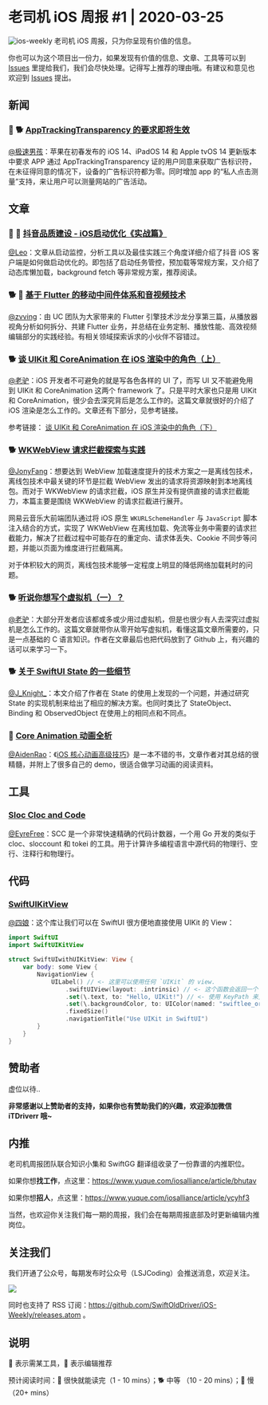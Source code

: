 # 老司机 iOS 周报 #1 | 2020-03-25

![ios-weekly](https://github.com/SwiftOldDriver/iOS-Weekly/blob/master/assets/ios-weekly.png?raw=true)
老司机 iOS 周报，只为你呈现有价值的信息。

你也可以为这个项目出一份力，如果发现有价值的信息、文章、工具等可以到 [Issues](https://github.com/SwiftOldDriver/iOS-Weekly/issues) 里提给我们，我们会尽快处理。记得写上推荐的理由哦。有建议和意见也欢迎到 [Issues](https://github.com/SwiftOldDriver/iOS-Weekly/issues) 提出。
## 新闻

### 🌟 🐕 [AppTrackingTransparency 的要求即将生效](https://developer.apple.com/cn/news/?id=8rm6injj)

[@极速男孩](https://github.com/ztlyyznf001)：苹果在初春发布的 iOS 14、iPadOS 14 和 Apple tvOS 14 更新版本中要求 APP 通过 AppTrackingTransparency 证的用户同意来获取广告标识符，在未征得同意的情况下，设备的广告标识符都为零。同时增加 app 的“私人点击测量”支持，来让用户可以测量网站的广告活动。


## 文章


### 🐢 🌟 [抖音品质建设 - iOS启动优化《实战篇》](https://mp.weixin.qq.com/s/ekXfFu4-rmZpHwzFuKiLXw)

[@Leo](https://github.com/leomobiledeveloper)：文章从启动监控，分析工具以及最佳实践三个角度详细介绍了抖音 iOS 客户端是如何做启动优化的。即包括了启动任务管控，预加载等常规方案，又介绍了动态库懒加载，background fetch 等非常规方案，推荐阅读。

### 🐕 🌟 [基于 Flutter 的移动中间件体系和音视频技术](https://mp.weixin.qq.com/s/9b4T9dU5PUaUSzwi32GSGQ)

[@zvving](https://github.com/zvving)：由 UC 团队为大家带来的 Flutter 引擎技术沙龙分享第三篇，从播放器视角分析如何拆分、共建 Flutter 业务，并总结在业务定制、播放性能、高效视频编辑部分的实践经验。有相关领域探索诉求的小伙伴不容错过。

### 🐕 [谈 UIKit 和 CoreAnimation 在 iOS 渲染中的角色（上）](https://mp.weixin.qq.com/s/PgdH8x8nrC9SRU6nMErH8Q)

[@老驴](https://www.weibo.com/6090610445)：iOS 开发者不可避免的就是写各色各样的 UI 了，而写 UI 又不能避免用到 UIKit 和 CoreAnimation 这两个 framework 了。只是平时大家也只是用 UIKit 和 CoreAnimation，很少会去深究背后是怎么工作的。这篇文章就很好的介绍了 iOS 渲染是怎么工作的。文章还有下部分，见参考链接。

参考链接：
[谈 UIKit 和 CoreAnimation 在 iOS 渲染中的角色（下）](https://mp.weixin.qq.com/s?__biz=MzA5MTM1NTc2Ng==&mid=2458325030&idx=2&sn=473e586bfde4b73d70fe0a57d66dfe28&chksm=870e1f3fb07996296305bafcc8a0801b0c57619635a3bc7a8e4b836e7fc6553e8b92879d3b78&cur_album_id=1700205981982343172&scene=189#rd)

### 🐕 [WKWebView 请求拦截探索与实践](https://mp.weixin.qq.com/s/u1fzioTZFLUpDEhSzUMRug)

[@JonyFang](https://github.com/JonyFang)：想要达到 WebView 加载速度提升的技术方案之一是离线包技术，离线包技术中最关键的环节是拦截 WebView 发出的请求将资源映射到本地离线包。而对于 WKWebView 的请求拦截，iOS 原生并没有提供直接的请求拦截能力，本篇主要是围绕 WKWebView 的请求拦截进行展开。

网易云音乐大前端团队通过将 iOS 原生 `WKURLSchemeHandler` 与 `JavaScript` 脚本注入结合的方式，实现了 WKWebView 在离线加载、免流等业务中需要的请求拦截能力，解决了拦截过程中可能存在的重定向、请求体丢失、Cookie 不同步等问题，并能以页面为维度进行拦截隔离。


对于体积较大的网页，离线包技术能够一定程度上明显的降低网络加载耗时的问题。

### 🐕 [听说你想写个虚拟机（一）？](https://mp.weixin.qq.com/s?__biz=Mzg4MjU2Mzc1MQ==&mid=2247484228&idx=1&sn=704addfc6b1e50c7dedf1ad61787358d&chksm=cf558c8cf822059a11e9062f73266ebc32562f2437a29c9a06ce4ff9d298b637b6b699edd20d&token=1309308849&lang=zh_CN#rd)

[@老驴](https://www.weibo.com/6090610445)：大部分开发者应该都或多或少用过虚拟机，但是也很少有人去深究过虚拟机是怎么工作的。这篇文章就带你从零开始写虚拟机，看懂这篇文章所需要的，只是一点基础的 C 语言知识。作者在文章最后也把代码放到了 Github 上，有兴趣的话可以来学习一下。

### 🐕 [关于 SwiftUI State 的一些细节](https://onevcat.com/2021/01/swiftui-state/)

[@J_Knight_](https://github.com/knightsj)：本文介绍了作者在 State 的使用上发现的一个问题，并通过研究 State 的实现机制来给出了相应的解决方案。也同时类比了 StateObject、Binding 和 ObservedObject 在使用上的相同点和不同点。

### 🐢 [Core Animation 动画全析](https://juejin.cn/post/6920908515758309383#heading-41)

[@AidenRao](https://weibo.com/AidenRao)：《[iOS 核心动画高级技巧](https://zsisme.gitbooks.io/ios-/content/index.html)》是一本不错的书，文章作者对其总结的很精髓，并附上了很多自己的 demo，很适合做学习动画的阅读资料。

## 工具

### [Sloc Cloc and Code](https://github.com/boyter/scc)

[@EyreFree](https://github.com/EyreFree)：SCC 是一个非常快速精确的代码计数器，一个用 Go 开发的类似于 cloc、sloccount 和 tokei 的工具。用于计算许多编程语言中源代码的物理行、空行、注释行和物理行。

## 代码

### [SwiftUIKitView](https://github.com/AvdLee/SwiftUIKitView)

[@四娘](https://kemchenj.github.io/)：这个库让我们可以在 SwiftUI 很方便地直接使用 UIKit 的 View：

```swift
import SwiftUI
import SwiftUIKitView

struct SwiftUIwithUIKitView: View {
    var body: some View {
        NavigationView {
            UILabel() // <- 这里可以使用任何 `UIKit` 的 view.
                .swiftUIView(layout: .intrinsic) // <- 这个函数会返回一个 SwiftUI 的 `View`.
                .set(\.text, to: "Hello, UIKit!") // <- 使用 KeyPath 来更新数据
                .set(\.backgroundColor, to: UIColor(named: "swiftlee_orange"))
                .fixedSize()
                .navigationTitle("Use UIKit in SwiftUI")
        }
    }
}
```

## 赞助者

虚位以待..

**非常感谢以上赞助者的支持，如果你也有赞助我们的兴趣，欢迎添加微信 iTDriverr 哦~**

## 内推

老司机周报团队联合知识小集和 SwiftGG 翻译组收录了一份靠谱的内推职位。

如果你想**找工作**，点这里：https://www.yuque.com/iosalliance/article/bhutav

如果你想**招人**，点这里：https://www.yuque.com/iosalliance/article/ycyhf3

当然，也欢迎你关注我们每一期的周报，我们会在每期周报底部及时更新编辑内推岗位。

## 关注我们

我们开通了公众号，每期发布时公众号（LSJCoding）会推送消息，欢迎关注。

![](https://github.com/SwiftOldDriver/iOS-Weekly/blob/master/assets/qrcode_for_wechat.jpg?raw=true)

同时也支持了 RSS 订阅：https://github.com/SwiftOldDriver/iOS-Weekly/releases.atom 。

## 说明

🚧 表示需某工具，🌟 表示编辑推荐

预计阅读时间：🐎 很快就能读完（1 - 10 mins）；🐕 中等 （10 - 20 mins）；🐢 慢（20+ mins）
